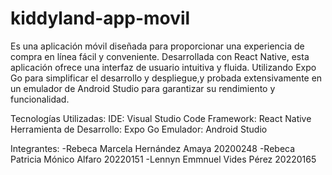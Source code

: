 ﻿# kiddyland-app-movil
Es una aplicación móvil diseñada para proporcionar una experiencia de compra en línea fácil y conveniente. Desarrollada con React Native, esta aplicación ofrece una interfaz de usuario intuitiva y fluida. Utilizando Expo Go para simplificar el desarrollo y despliegue,y probada extensivamente en un emulador de Android Studio para garantizar su rendimiento y funcionalidad.

Tecnologías Utilizadas:
IDE: Visual Studio Code Framework: React Native Herramienta de Desarrollo: Expo Go Emulador: Android Studio

Integrantes:
-Rebeca Marcela Hernández Amaya 20200248 -Rebeca Patricia Mónico Alfaro 20220151 -Lennyn Emmnuel Vides Pérez 20220165
